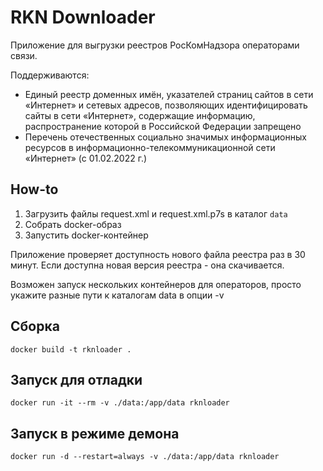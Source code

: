 # RKN Downloader

Приложение для выгрузки реестров РосКомНадзора операторами связи.

Поддерживаются:

* Единый реестр доменных имён, указателей страниц сайтов в сети «Интернет» и сетевых адресов, позволяющих идентифицировать сайты в сети «Интернет», содержащие информацию, распространение которой в Российской Федерации запрещено
* Перечень отечественных социально значимых информационных ресурсов в информационно-телекоммуникационной сети «Интернет» (с 01.02.2022 г.)

## How-to

1. Загрузить файлы request.xml и request.xml.p7s в каталог ```data```
2. Собрать docker-образ
3. Запустить docker-контейнер

Приложение проверяет доступность нового файла реестра раз в 30 минут. Если доступна новая версия реестра - она скачивается.

Возможен запуск нескольких контейнеров для операторов, просто укажите разные пути к каталогам data в опции -v

## Сборка
```
docker build -t rknloader .
```

## Запуск для отладки
```
docker run -it --rm -v ./data:/app/data rknloader
```

## Запуск в режиме демона
```
docker run -d --restart=always -v ./data:/app/data rknloader
```

